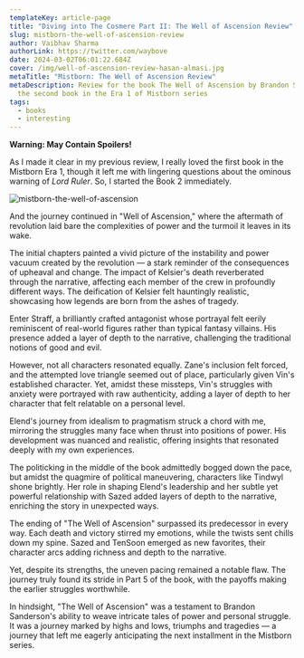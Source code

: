 ```yaml
---
templateKey: article-page
title: "Diving into The Cosmere Part II: The Well of Ascension Review"
slug: mistborn-the-well-of-ascension-review
author: Vaibhav Sharma
authorLink: https://twitter.com/waybove
date: 2024-03-02T06:01:22.684Z
cover: /img/well-of-ascension-review-hasan-almasi.jpg
metaTitle: "Mistborn: The Well of Ascension Review"
metaDescription: Review for the book The Well of Ascension by Brandon Sanderson,
  the second book in the Era 1 of Mistborn series
tags:
  - books
  - interesting
---
```

**Warning: May Contain Spoilers!**

As I made it clear in my previous review, I really loved the first book in the Mistborn Era 1, though it left me with lingering questions about the ominous warning of *Lord Ruler*. So, I started the Book 2 immediately.

![mistborn-the-well-of-ascension](/img/mistborn-the-well-of-ascension.jpg "Mistborn: The Well of Ascension")

And the journey continued in "Well of Ascension," where the aftermath of revolution laid bare the complexities of power and the turmoil it leaves in its wake.

The initial chapters painted a vivid picture of the instability and power vacuum created by the revolution — a stark reminder of the consequences of upheaval and change. The impact of Kelsier's death reverberated through the narrative, affecting each member of the crew in profoundly different ways. The deification of Kelsier felt hauntingly realistic, showcasing how legends are born from the ashes of tragedy.

Enter Straff, a brilliantly crafted antagonist whose portrayal felt eerily reminiscent of real-world figures rather than typical fantasy villains. His presence added a layer of depth to the narrative, challenging the traditional notions of good and evil.

However, not all characters resonated equally. Zane's inclusion felt forced, and the attempted love triangle seemed out of place, particularly given Vin's established character. Yet, amidst these missteps, Vin's struggles with anxiety were portrayed with raw authenticity, adding a layer of depth to her character that felt relatable on a personal level.

Elend's journey from idealism to pragmatism struck a chord with me, mirroring the struggles many face when thrust into positions of power. His development was nuanced and realistic, offering insights that resonated deeply with my own experiences.

The politicking in the middle of the book admittedly bogged down the pace, but amidst the quagmire of political maneuvering, characters like Tindwyl shone brightly. Her role in shaping Elend's leadership and her subtle yet powerful relationship with Sazed added layers of depth to the narrative, enriching the story in unexpected ways.

The ending of "The Well of Ascension" surpassed its predecessor in every way. Each death and victory stirred my emotions, while the twists sent chills down my spine. Sazed and TenSoon emerged as new favorites, their character arcs adding richness and depth to the narrative.

Yet, despite its strengths, the uneven pacing remained a notable flaw. The journey truly found its stride in Part 5 of the book, with the payoffs making the earlier struggles worthwhile.

In hindsight, "The Well of Ascension" was a testament to Brandon Sanderson's ability to weave intricate tales of power and personal struggle. It was a journey marked by highs and lows, triumphs and tragedies — a journey that left me eagerly anticipating the next installment in the Mistborn series.